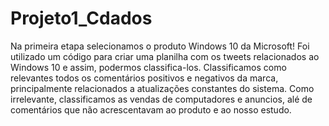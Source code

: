 # Projeto1_Cdados

Na primeira etapa selecionamos o produto Windows 10 da Microsoft! Foi utilizado um código para criar uma planilha com os tweets relacionados ao Windows 10 e assim, podermos classifica-los. Classificamos como relevantes todos os comentários positivos e negativos da marca, principalmente relacionados a atualizações constantes do sistema. Como irrelevante, classificamos as vendas de computadores e anuncios, alé de comentários que não acrescentavam ao produto e ao nosso estudo.
